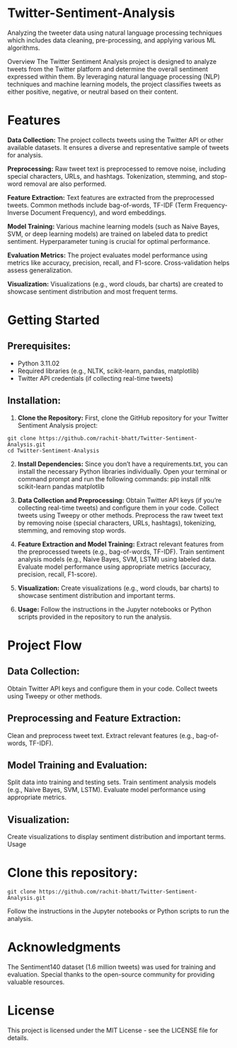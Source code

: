 # Twitter-Sentiment-Analysis
Analyzing the tweeter data using natural language processing techniques which includes data cleaning, pre-processing, and applying various ML algorithms.

Overview
The Twitter Sentiment Analysis project is designed to analyze tweets from the Twitter platform and determine the overall sentiment expressed within them. By leveraging natural language processing (NLP) techniques and machine learning models, the project classifies tweets as either positive, negative, or neutral based on their content.

# Features
**Data Collection:** The project collects tweets using the Twitter API or other available datasets. It ensures a diverse and representative sample of tweets for analysis.

**Preprocessing:** Raw tweet text is preprocessed to remove noise, including special characters, URLs, and hashtags. Tokenization, stemming, and stop-word removal are also performed.

**Feature Extraction:** Text features are extracted from the preprocessed tweets. Common methods include bag-of-words, TF-IDF (Term Frequency-Inverse Document Frequency), and word embeddings.

**Model Training:** Various machine learning models (such as Naive Bayes, SVM, or deep learning models) are trained on labeled data to predict sentiment. Hyperparameter tuning is crucial for optimal performance.

**Evaluation Metrics:** The project evaluates model performance using metrics like accuracy, precision, recall, and F1-score. Cross-validation helps assess generalization.

**Visualization:** Visualizations (e.g., word clouds, bar charts) are created to showcase sentiment distribution and most frequent terms.

# Getting Started
## Prerequisites:
- Python 3.11.02
- Required libraries (e.g., NLTK, scikit-learn, pandas, matplotlib)
- Twitter API credentials (if collecting real-time tweets)

## Installation:
1. **Clone the Repository:** First, clone the GitHub repository for your Twitter Sentiment Analysis project:
```
git clone https://github.com/rachit-bhatt/Twitter-Sentiment-Analysis.git
cd Twitter-Sentiment-Analysis
```

2. **Install Dependencies:** Since you don’t have a requirements.txt, you can install the necessary Python libraries individually. Open your terminal or command prompt and run the following commands:
pip install nltk scikit-learn pandas matplotlib

3. **Data Collection and Preprocessing:**
Obtain Twitter API keys (if you’re collecting real-time tweets) and configure them in your code.
Collect tweets using Tweepy or other methods.
Preprocess the raw tweet text by removing noise (special characters, URLs, hashtags), tokenizing, stemming, and removing stop words.

4. **Feature Extraction and Model Training:**
Extract relevant features from the preprocessed tweets (e.g., bag-of-words, TF-IDF).
Train sentiment analysis models (e.g., Naive Bayes, SVM, LSTM) using labeled data.
Evaluate model performance using appropriate metrics (accuracy, precision, recall, F1-score).

5. **Visualization:**
Create visualizations (e.g., word clouds, bar charts) to showcase sentiment distribution and important terms.

6. **Usage:**
Follow the instructions in the Jupyter notebooks or Python scripts provided in the repository to run the analysis.

# Project Flow
## Data Collection:
Obtain Twitter API keys and configure them in your code.
Collect tweets using Tweepy or other methods.
## Preprocessing and Feature Extraction:
Clean and preprocess tweet text.
Extract relevant features (e.g., bag-of-words, TF-IDF).
## Model Training and Evaluation:
Split data into training and testing sets.
Train sentiment analysis models (e.g., Naive Bayes, SVM, LSTM).
Evaluate model performance using appropriate metrics.
## Visualization:
Create visualizations to display sentiment distribution and important terms.
Usage

# Clone this repository:
`git clone https://github.com/rachit-bhatt/Twitter-Sentiment-Analysis.git`

Follow the instructions in the Jupyter notebooks or Python scripts to run the analysis.

# Acknowledgments
The Sentiment140 dataset (1.6 million tweets) was used for training and evaluation.
Special thanks to the open-source community for providing valuable resources.

# License
This project is licensed under the MIT License - see the LICENSE file for details.
